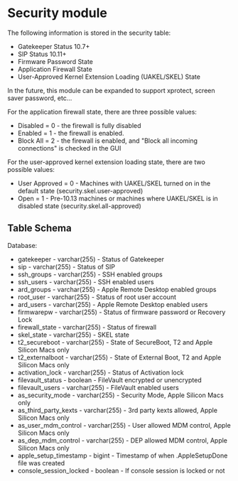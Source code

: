 Security module
================


The following information is stored in the security table:


* Gatekeeper Status 10.7+
* SIP Status 10.11+
* Firmware Password State
* Application Firewall State
* User-Approved Kernel Extension Loading (UAKEL/SKEL) State

In the future, this module can be expanded to support xprotect, screen saver password, etc...

For the application firewall state, there are three possible values:
* Disabled = 0 - the firewall is fully disabled
* Enabled = 1 - the firewall is enabled.
* Block All = 2 - the firewall is enabled, and "Block all incoming connections" is checked in the GUI

For the user-approved kernel extension loading state, there are two possible values:
* User Approved = 0 - Machines with UAKEL/SKEL turned on in the default state (security.skel.user-approved)
* Open = 1 - Pre-10.13 machines or machines where UAKEL/SKEL is in disabled state (security.skel.all-approved)

Table Schema
-----

Database:
* gatekeeper - varchar(255) - Status of Gatekeeper
* sip - varchar(255) - Status of SIP
* ssh_groups - varchar(255) - SSH enabled groups
* ssh_users - varchar(255) - SSH enabled users
* ard_groups - varchar(255) - Apple Remote Desktop enabled groups
* root_user - varchar(255) - Status of root user account
* ard_users - varchar(255) - Apple Remote Desktop enabled users
* firmwarepw - varchar(255) - Status of firmware password or Recovery Lock
* firewall_state - varchar(255) - Status of firewall
* skel_state - varchar(255) - SKEL state
* t2_secureboot - varchar(255) - State of SecureBoot, T2 and Apple Silicon Macs only
* t2_externalboot - varchar(255) - State of External Boot, T2 and Apple Silicon Macs only
* activation_lock - varchar(255) - Status of Activation lock
* filevault_status - boolean - FileVault encrypted or unencrypted
* filevault_users - varchar(255) - FileVault enabled users
* as_security_mode - varchar(255) - Security Mode, Apple Silicon Macs only
* as_third_party_kexts - varchar(255) - 3rd party kexts allowed, Apple Silicon Macs only
* as_user_mdm_control - varchar(255) - User allowed MDM control, Apple Silicon Macs only
* as_dep_mdm_control - varchar(255) - DEP allowed MDM control, Apple Silicon Macs only
* apple_setup_timestamp - bigint - Timestamp of when .AppleSetupDone file was created
* console_session_locked - boolean - If console session is locked or not